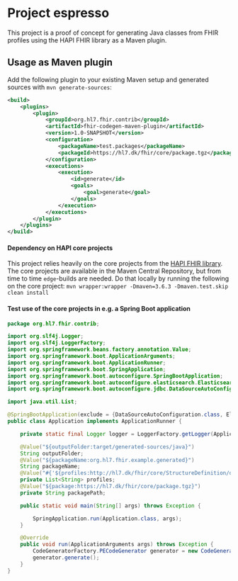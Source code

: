 # Project espresso

This project is a proof of concept for generating Java classes from FHIR profiles using the HAPI FHIR library as a Maven plugin.

## Usage as Maven plugin

Add the following plugin to your existing Maven setup and generated sources with `mvn generate-sources`:

```xml
<build>
    <plugins>
        <plugin>
            <groupId>org.hl7.fhir.contrib</groupId>
            <artifactId>fhir-codegen-maven-plugin</artifactId>
            <version>1.0-SNAPSHOT</version>
            <configuration>
                <packageName>test.packages</packageName>
                <packageId>https://hl7.dk/fhir/core/package.tgz</packageId>
            </configuration>
            <executions>
                <execution>
                    <id>generate</id>
                    <goals>
                        <goal>generate</goal>
                    </goals>
                </execution>
            </executions>
        </plugin>
    </plugins>
</build>
```

#### Dependency on HAPI core projects

This project relies heavily on the core projects from the [HAPI FHIR library](https://github.com/hapifhir/org.hl7.fhir.core). The core projects are available in the
Maven Central Repository, but from time to time `edge`-builds are needed. Do that locally by running the following on
the core project:
`mvn wrapper:wrapper -Dmaven=3.6.3 -Dmaven.test.skip clean install`

#### Test use of the core projects in e.g. a Spring Boot application

```java
package org.hl7.fhir.contrib;

import org.slf4j.Logger;
import org.slf4j.LoggerFactory;
import org.springframework.beans.factory.annotation.Value;
import org.springframework.boot.ApplicationArguments;
import org.springframework.boot.ApplicationRunner;
import org.springframework.boot.SpringApplication;
import org.springframework.boot.autoconfigure.SpringBootApplication;
import org.springframework.boot.autoconfigure.elasticsearch.ElasticsearchRestClientAutoConfiguration;
import org.springframework.boot.autoconfigure.jdbc.DataSourceAutoConfiguration;

import java.util.List;

@SpringBootApplication(exclude = {DataSourceAutoConfiguration.class, ElasticsearchRestClientAutoConfiguration.class})
public class Application implements ApplicationRunner {

    private static final Logger logger = LoggerFactory.getLogger(Application.class);

    @Value("${outputFolder:target/generated-sources/java}")
    String outputFolder;
    @Value("${packageName:org.hl7.fhir.example.generated}")
    String packageName;
    @Value("#{'${profiles:http://hl7.dk/fhir/core/StructureDefinition/dk-core-cpr-identifier,http://hl7.dk/fhir/core/StructureDefinition/dk-core-gln-identifier}'.split(',')}")
    private List<String> profiles;
    @Value("${package:https://hl7.dk/fhir/core/package.tgz}")
    private String packagePath;

    public static void main(String[] args) throws Exception {

        SpringApplication.run(Application.class, args);
    }

    @Override
    public void run(ApplicationArguments args) throws Exception {
        CodeGeneratorFactory.PECodeGenerator generator = new CodeGeneratorFactory(packagePath, outputFolder, packageName, profiles).produceCodeGenerator();
        generator.generate();
    }
}
```


